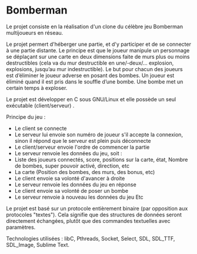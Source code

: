 # Bomberman


Le projet consiste en la réalisation d'un clone du célèbre jeu Bomberman multijoueurs en réseau.

Le projet permert  d'héberger une partie, et d'y participer et de se connecter à une partie distante. Le principe est que le joueur manipule un personnage se déplaçant sur une carte en deux dimensions faite de murs plus ou moins destructibles (cela va du mur destructible en une/-deux/... explosion, explosions, jusqu’au mur indestructible). Le but pour chacun des joueurs est d’éliminer le joueur adverse en posant des bombes. Un joueur est éliminé quand il est pris dans le souffle d’une bombe. Une bombe met un certain temps à exploser.

Le projet est développer en C sous GNU/Linux et elle possède un seul exécutable (client/serveur) .

Principe du jeu :

- Le client se connecte
- Le serveur lui envoie son numéro de joueur s'il accepte la connexion, sinon il répond que le serveur est plein puis déconnecte
- Le client/serveur envoie l'ordre de commencer la partie
- Le serveur renvoie les données du jeu, soit :
- Liste des joueurs connectés, score, positions sur la carte, état, Nombre de bombes, super pouvoir activé, direction, etc
- La carte (Position des bombes, des murs, des bonus, etc)
- Le client envoie sa volonté d'avancer à droite
- Le serveur renvoie les données du jeu en réponse
- Le client envoie sa volonté de poser un bombe
- Le serveur renvoie à nouveau les données du jeu
 Etc
 
Le projet est basé sur un protocole entièrement binaire (par opposition aux protocoles "textes"). Cela signifie que des structures de données seront directement échangées, plutôt que des commandes textuelles avec paramètres.
 
Technologies utilisées : libC, Pthreads, Socket, Select, SDL, SDL_TTF, SDL_Image, Sublime Text.
